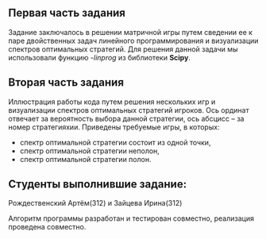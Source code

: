 
## Первая часть задания

Задание заключалось в решении матричной игры путем сведении ее к паре двойственных задач линейного программирования и визуализации спектров оптимальных стратегий. Для решения данной задачи мы использовали функцию -_linprog_ из библиотеки **Scipy**.


## Вторая часть задания

Иллюстрация работы кода путем решения нескольких игр и визуализации спектров оптимальных стратегий игроков. Ось ординат отвечает за вероятность выбора данной стратегии, ось абсцисс – за номер стратегияхии. Приведены требуемые игры, в которых:

- спектр оптимальной стратегии состоит из одной точки,
- спектр оптимальной стратегии неполон,
- спектр оптимальной стратегии полон.
   

## Студенты выполнившие задание:

Рождественский Артём(312) и Зайцева Ирина(312)

Алгоритм программы разработан и тестирован совместно, реализация проведена совместно.
